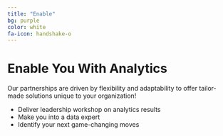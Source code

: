 ```yaml
---
title: "Enable"
bg: purple
color: white
fa-icon: handshake-o
---
```


# Enable You With Analytics

Our partnerships are driven by flexibility and adaptability to offer tailor-made solutions unique to your organization!

- Deliver leadership workshop on analytics results
- Make you into a data expert
- Identify your next game-changing moves
